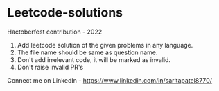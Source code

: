 # Leetcode-solutions

Hactoberfest contribution - 2022

1. Add leetcode solution of the given problems in any language.
2. The file name should be same as question name.
3. Don't add irrelevant code, it will be marked as invalid.
4. Don't raise invalid PR's



 
Connect me on LinkedIn - https://www.linkedin.com/in/saritapatel8770/


